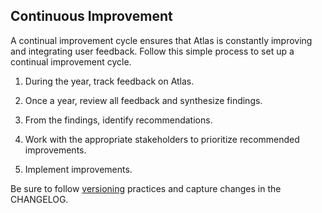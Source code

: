 ## Continuous Improvement

A continual improvement cycle ensures that Atlas is constantly improving and integrating user feedback. Follow this simple process to set up a continual improvement cycle.

1. During the year, track feedback on Atlas. 

2. Once a year, review all feedback and synthesize findings. 
3. From the findings, identify recommendations. 
4. Work with the appropriate stakeholders to prioritize recommended improvements.
5. Implement improvements.

Be sure to follow [versioning](../base/versioning.md) practices and capture changes in the CHANGELOG.